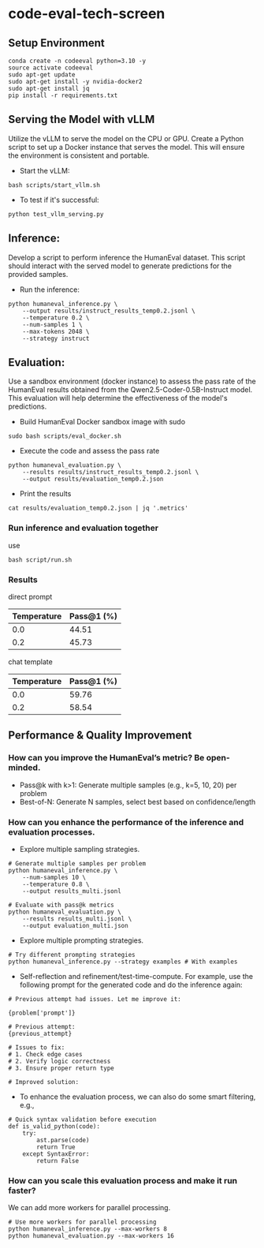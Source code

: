 # code-eval-tech-screen


## Setup Environment
```
conda create -n codeeval python=3.10 -y
source activate codeeval
sudo apt-get update
sudo apt-get install -y nvidia-docker2
sudo apt-get install jq 
pip install -r requirements.txt
```


## Serving the Model with vLLM
Utilize the vLLM to serve the model on the CPU or GPU.
Create a Python script to set up a Docker instance that serves the model. This will ensure the environment is consistent and portable.


- Start the vLLM: 
```
bash scripts/start_vllm.sh
```

- To test if it's successful:
```
python test_vllm_serving.py
```


## Inference:
Develop a script to perform inference the HumanEval dataset.
This script should interact with the served model to generate predictions for the provided samples.

- Run the inference:
```
python humaneval_inference.py \
    --output results/instruct_results_temp0.2.jsonl \
    --temperature 0.2 \
    --num-samples 1 \
    --max-tokens 2048 \
    --strategy instruct
```

## Evaluation:
Use a sandbox environment (docker instance) to assess the pass rate of the HumanEval results obtained from the Qwen2.5-Coder-0.5B-Instruct model.
This evaluation will help determine the effectiveness of the model's predictions.

- Build HumanEval Docker sandbox image with sudo

```
sudo bash scripts/eval_docker.sh
```

- Execute the code and assess the pass rate

```
python humaneval_evaluation.py \
    --results results/instruct_results_temp0.2.jsonl \
    --output results/evaluation_temp0.2.json
```


- Print the results
```
cat results/evaluation_temp0.2.json | jq '.metrics'
```

### Run inference and evaluation together
use 
```
bash script/run.sh 
```

### Results

direct prompt

| Temperature | Pass@1 (%) |
|-------------|------------|
| 0.0         | 44.51      |
| 0.2         | 45.73      |


chat template

| Temperature | Pass@1 (%) |
|-------------|------------|
| 0.0         | 59.76      |
| 0.2         | 58.54      |


## Performance & Quality Improvement
### How can you improve the HumanEval’s metric? Be open-minded.

- Pass@k with k>1: Generate multiple samples (e.g., k=5, 10, 20) per problem
- Best-of-N: Generate N samples, select best based on confidence/length

### How can you enhance the performance of the inference and evaluation processes.

- Explore multiple sampling strategies.

```
# Generate multiple samples per problem
python humaneval_inference.py \
    --num-samples 10 \
    --temperature 0.8 \
    --output results_multi.jsonl

# Evaluate with pass@k metrics
python humaneval_evaluation.py \
    --results results_multi.jsonl \
    --output evaluation_multi.json
```

- Explore multiple prompting strategies.

```
# Try different prompting strategies
python humaneval_inference.py --strategy examples # With examples
```

- Self-reflection and refinement/test-time-compute. For example, use the following prompt for the generated code and do the inference again:
```
# Previous attempt had issues. Let me improve it:

{problem['prompt']}

# Previous attempt:
{previous_attempt}

# Issues to fix:
# 1. Check edge cases
# 2. Verify logic correctness
# 3. Ensure proper return type

# Improved solution:
```


- To enhance the evaluation process,  we can also do some smart filtering, e.g., 
```
# Quick syntax validation before execution
def is_valid_python(code):
    try:
        ast.parse(code)
        return True
    except SyntaxError:
        return False
```

### How can you scale this evaluation process and make it run faster?

We can add more workers for parallel processing.

```
# Use more workers for parallel processing
python humaneval_inference.py --max-workers 8
python humaneval_evaluation.py --max-workers 16
```